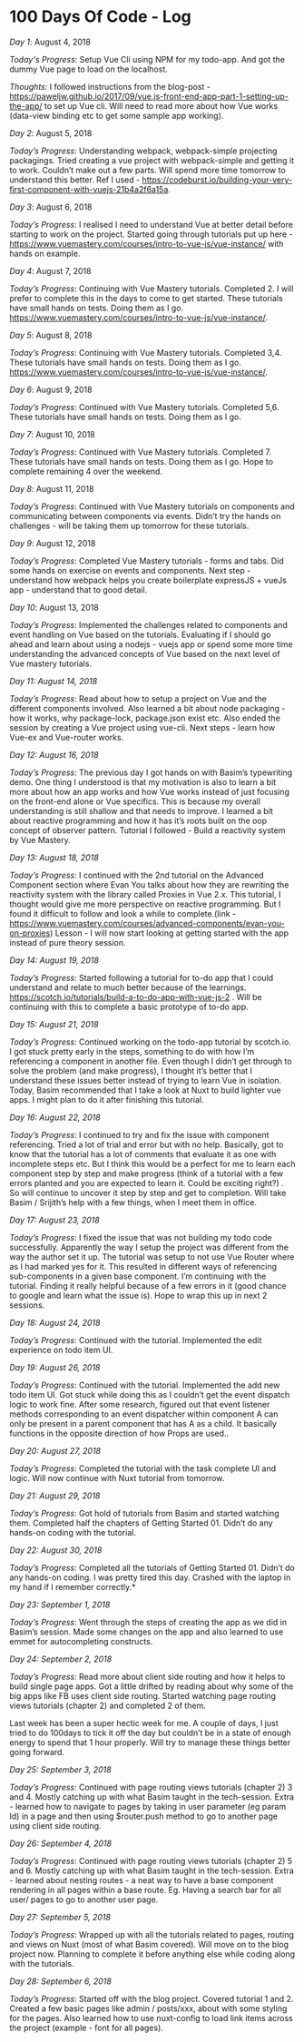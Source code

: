 # 100 Days Of Code - Log

*Day 1*: August 4, 2018

*Today's Progress*: Setup Vue Cli using NPM for my todo-app. And got the dummy Vue page to load on the localhost.

*Thoughts:* I followed instructions from the blog-post - https://paweljw.github.io/2017/09/vue.js-front-end-app-part-1-setting-up-the-app/ to set up Vue cli. Will need to read more about how Vue works (data-view binding etc to get some sample app working).


*Day 2*: August 5, 2018

*Today’s Progress*: Understanding webpack, webpack-simple projecting packagings. Tried creating a vue project with webpack-simple and getting it to work. Couldn’t make out a few parts. Will spend more time tomorrow to understand this better. Ref I used - https://codeburst.io/building-your-very-first-component-with-vuejs-21b4a2f6a15a.

*Day 3*: August 6, 2018

*Today’s Progress*: I realised I need to understand Vue at better detail before starting to work on the project. Started going through tutorials put up here - https://www.vuemastery.com/courses/intro-to-vue-js/vue-instance/ with hands on example.

*Day 4*: August 7, 2018

*Today’s Progress*:  Continuing with Vue Mastery tutorials. Completed 2. I will prefer to complete this in the days to come to get started. These tutorials have small hands on tests. Doing them as I go.  https://www.vuemastery.com/courses/intro-to-vue-js/vue-instance/. 

*Day 5*: August 8, 2018

*Today’s Progress*:  Continuing with Vue Mastery tutorials. Completed 3,4. These tutorials have small hands on tests. Doing them as I go.  https://www.vuemastery.com/courses/intro-to-vue-js/vue-instance/.

*Day 6*: August 9, 2018

*Today’s Progress*:  Continued with Vue Mastery tutorials. Completed 5,6. These tutorials have small hands on tests. Doing them as I go.

*Day 7*: August 10, 2018

*Today’s Progress*:  Continued with Vue Mastery tutorials. Completed 7. These tutorials have small hands on tests. Doing them as I go. Hope to complete remaining 4 over the weekend.

*Day 8*: August 11, 2018

*Today’s Progress*:  Continued with Vue Mastery tutorials on components and communicating between components via events. Didn’t try the hands on challenges - will be taking them up tomorrow for these tutorials.

*Day 9*: August 12, 2018

*Today’s Progress*:  Completed Vue Mastery tutorials - forms and tabs. Did some hands on exercise on events and components. Next step - understand how webpack helps you create boilerplate expressJS + vueJs app - understand that to good detail.

*Day 10*: August 13, 2018

*Today’s Progress*:  Implemented the challenges related to components and event handling on Vue based on the tutorials. Evaluating if I should go ahead and learn about using a nodejs - vuejs app or spend some more time understanding the advanced concepts of Vue based on the next level of Vue mastery tutorials.

*Day 11: August 14, 2018*

*Today’s Progress*:  Read about how to setup a project on Vue and the different components involved. Also learned a bit about node packaging - how it works, why package-lock, package.json exist etc. Also ended the session by creating a Vue project using vue-cli. Next steps - learn how Vue-ex and Vue-router works.

*Day 12: August 16, 2018*

*Today’s Progress*:  The previous day I got hands on with Basim’s typewriting demo. One thing I understood is that my motivation is also to learn a bit more about how an app works and how Vue works instead of just focusing on the front-end alone or Vue specifics. This is because my overall understanding is still shallow and that needs to improve. I learned a bit about reactive programming and how it has it’s roots built on the oop concept of observer pattern. Tutorial I followed - Build a reactivity system by Vue Mastery.


*Day 13: August 18, 2018*

*Today’s Progress*: I continued with the 2nd tutorial on the Advanced Component section where Evan You talks about how they are rewriting the reactivity system with the library called Proxies in Vue 2.x. This tutorial, I thought would give me more perspective on reactive programming. But I found it difficult to follow and look a while to complete.(link - https://www.vuemastery.com/courses/advanced-components/evan-you-on-proxies) Lesson - I will now start looking at getting started with the app instead of pure theory session.


*Day 14: August 19, 2018*

*Today’s Progress*: Started following a tutorial for to-do app that I could understand and relate to much better because of the learnings. https://scotch.io/tutorials/build-a-to-do-app-with-vue-js-2 . Will be continuing with this to complete a basic prototype of to-do app.

*Day 15: August 21, 2018*

*Today’s Progress*:  Continued working on the todo-app tutorial by scotch.io. I got stuck pretty early in the steps, something to do with how I’m referencing a component in another file. Even though I didn’t get through to solve the problem (and make progress), I thought it’s better that I understand these issues better instead of trying to learn Vue in isolation. Today, Basim recommended that I take a look at Nuxt to build lighter vue apps. I might plan to do it after finishing this tutorial.

*Day 16: August 22, 2018*

*Today’s Progress*: I continued to try and fix the issue with component referencing. Tried a lot of trial and error but with no help. Basically, got to know that the tutorial has a lot of comments that evaluate it as one with incomplete steps etc. But I think this would be a perfect for me to learn each component step by step and make progress (think of a tutorial with a few errors planted and you are expected to learn it. Could be exciting right?) . So will continue to uncover it step by step and get to completion. Will take Basim / Srijith’s help with a few things, when I meet them in office.

*Day 17: August 23, 2018*

*Today’s Progress*: I fixed the issue that was not building my todo code successfully. Apparently the way I setup the project was different from the way the author set it up. The tutorial was setup to not use Vue Router where as I had marked yes for it. This resulted in different ways of referencing sub-components in a given base component. I’m continuing with the tutorial. Finding it really helpful because of a few errors in it (good chance to google and learn what the issue is). Hope to wrap this up in next 2 sessions.

*Day 18: August 24, 2018*

*Today’s Progress*: Continued with the tutorial. Implemented the edit experience on todo item UI.

*Day 19: August 26, 2018*

*Today’s Progress*: Continued with the tutorial. Implemented the add new todo item UI. Got stuck while doing this as I couldn’t get the event dispatch logic to work fine. After some research, figured out that event listener methods corresponding to an event dispatcher within component A can only be present in a parent component that has A as a child. It basically functions in the opposite direction of how Props are used..

*Day 20: August 27, 2018*

*Today’s Progress*: Completed the tutorial with the task complete UI and logic. Will now continue with Nuxt tutorial from tomorrow.

*Day 21: August 29, 2018*

*Today’s Progress*: Got hold of tutorials from Basim and started watching them. Completed half the chapters of Getting Started 01. Didn’t do any hands-on coding with the tutorial.

*Day 22: August 30, 2018*

*Today’s Progress*: Completed all the tutorials of Getting Started 01. Didn’t do any hands-on coding. I was pretty tired this day. Crashed with the laptop in my hand if I remember correctly.*

*Day 23: September 1, 2018*

*Today’s Progress*: Went through the steps of creating the app as we did in Basim’s session. Made some changes on the app and also learned to use emmet for autocompleting constructs.

*Day 24: September 2, 2018*

*Today’s Progress*: Read more about client side routing and how it helps to build single page apps. Got a little drifted by reading about why some of the big apps like FB uses client side routing. Started watching page routing views tutorials (chapter 2) and completed 2 of them.

Last week has been a super hectic week for me. A couple of days, I just tried to do 100days to tick it off the day but couldn’t be in a state of enough energy to spend that 1 hour properly. Will try to manage these things better going forward.

*Day 25: September 3, 2018*

*Today’s Progress*: Continued with page routing views tutorials (chapter 2) 3 and 4. Mostly catching up with what Basim taught in the tech-session. Extra - learned how to navigate to pages by taking in user parameter (eg param Id) in a page and then using $router.push method to go to another page using client side routing.

*Day 26: September 4, 2018*

*Today’s Progress*: Continued with page routing views tutorials (chapter 2) 5 and 6. Mostly catching up with what Basim taught in the tech-session. Extra - learned about nesting routes - a neat way to have a base component rendering in all pages within a base route. Eg. Having a search bar for all user/ pages to go to another user page.

*Day 27: September 5, 2018*

*Today’s Progress*: Wrapped up with all the tutorials related to pages, routing and views on Nuxt (most of what Basim covered). Will move on to the blog project now. Planning to complete it before anything else while coding along with the tutorials.

*Day 28: September 6, 2018*

*Today’s Progress*: Started off with the blog project. Covered tutorial 1 and 2. Created a few basic pages like admin / posts/xxx, about with some styling for the pages. Also learned how to use nuxt-config to load link items across the project (example - font for all pages).


